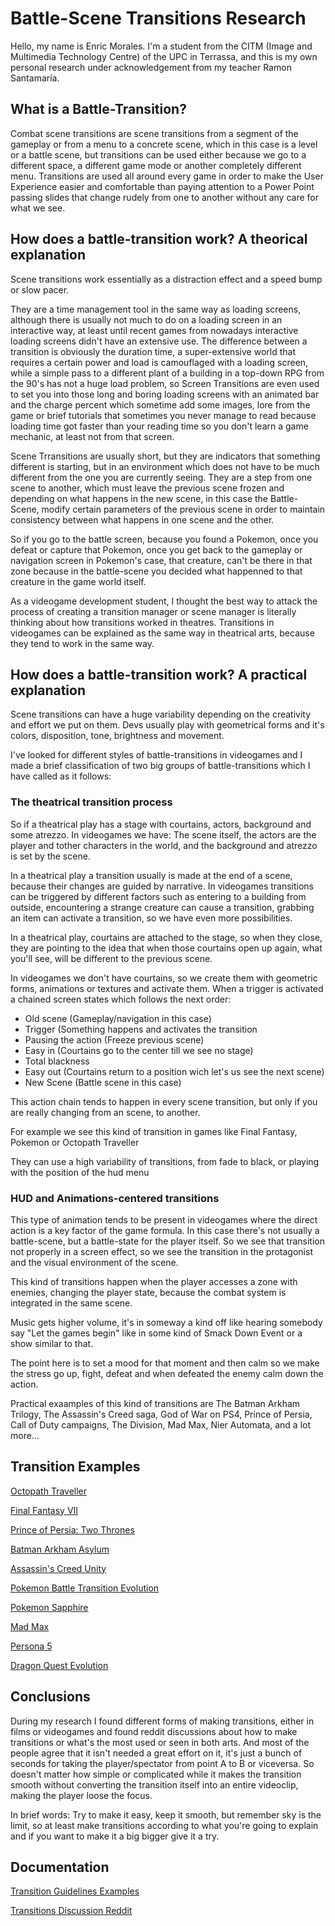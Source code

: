 # Battle-Scene Transitions Research

Hello, my name is Enric Morales. I'm a student from the CITM (Image and Multimedia Technology Centre) of the UPC in Terrassa, and this is my own personal research under acknowledgement from my teacher Ramon Santamaría.

## What is a Battle-Transition?

Combat scene transitions are scene transitions from a segment of the gameplay or from a menu to a concrete scene, which in this case is a level or a battle scene, but transitions can be used either because we go to a different space, a different game mode or another completely different menu. Transitions are used all around every game in order to make the User Experience easier and comfortable than paying attention to a Power Point passing slides that change rudely from one to another without any care for what we see.

## How does a battle-transition work? A theorical explanation

Scene transitions work essentially as a distraction effect and a speed bump or slow pacer. 

They are a time management tool in the same way as loading screens, although there is usually not much to do on a loading screen in an interactive way, at least until recent games from nowadays interactive loading screens didn't have an extensive use. The difference between a transition is obviously the duration time, a super-extensive world that requires a certain power and load is camouflaged with a loading screen, while a simple pass to a different plant of a building in a top-down RPG from the 90's has not a huge load problem, so Screen Transitions are even used to set you into those long and boring loading screens with an animated bar and the charge percent which sometime add some images, lore from the game or brief tutorials that sometimes you never manage to read because loading time got faster than your reading time so you don't learn a game mechanic, at least not from that screen.

Scene Trransitions are usually short, but they are indicators that something different is starting, but in an environment which does not have to be much different from the one you are currently seeing. They are a step from one scene to another, which must leave the previous scene frozen and depending on what happens in the new scene, in this case the Battle-Scene, modify certain parameters of the previous scene in order to maintain consistency between what happens in one scene and the other.

So if you go to the battle screen, because you found a Pokemon, once you defeat or capture that Pokemon, once you get back to the gameplay or navigation screen in Pokemon's case, that creature, can't be there in that zone because in the battle-scene you decided what happenned to that creature in the game world itself.

As a videogame development student, I thought the best way to attack the process of creating a transition manager or scene manager is literally thinking about how transitions worked in theatres. Transitions in videogames can be explained as the same way in theatrical arts, because they tend to work in the same way.

## How does a battle-transition work? A practical explanation

Scene transitions can have a huge variability depending on the creativity and effort we put on them. Devs usually play with geometrical forms and it's colors, disposition, tone, brightness and movement.

I've looked for different styles of battle-transitions in videogames and I made a brief classification of two big groups of battle-transitions which I have called as it follows:

### The theatrical transition process

So if a theatrical play has a stage with courtains, actors, background and some atrezzo.
In videogames we have: The scene itself, the actors are the player and tother characters in the world, and the background and atrezzo is set by the scene.

In a theatrical play a transition usually is made at the end of a scene, because their changes are guided by narrative.
In videogames transitions can be triggered by different factors such as entering to a building from outside, encountering a strange creature can cause a transition, grabbing an item can activate a transition, so we have even more possibilities.

In a theatrical play, courtains are attached to the stage, so when they close, they are pointing to the idea that when those courtains open up again, what you'll see, will be different to the previous scene.

In videogames we don't have courtains, so we create them with geometric forms, animations or textures and activate them. When a trigger is activated a chained screen states which follows the next order:

- Old scene (Gameplay/navigation in this case)
- Trigger (Something happens and activates the transition
- Pausing the action (Freeze previous scene)
- Easy in (Courtains go to the center till we see no stage)
- Total blackness
- Easy out (Courtains return to a position wich let's us see the next scene)
- New Scene (Battle scene in this case)

This action chain tends to happen in every scene transition, but only if you are really changing from an scene, to another.

For example we see this kind of transition in games like Final Fantasy, Pokemon or Octopath Traveller

They can use a high variability of transitions, from fade to black, or playing with the position of the hud menu


### HUD and Animations-centered transitions

This type of animation tends to be present in videogames where the direct action is a key factor of the game formula. In this case there's not usually a battle-scene, but a battle-state for the player itself. So we see that transition not properly in a screen effect, so we see the transition in the protagonist and the visual environment of the scene.

This kind of transitions happen when the player accesses a zone with enemies, changing the player state, because the combat system is integrated in the same scene.

Music gets higher volume, it's in someway a kind off like hearing somebody say "Let the games begin" like in some kind of Smack Down Event or a show similar to that.

The point here is to set a mood for that moment and then calm so we make the stress go up, fight, defeat and when defeated the enemy calm down the action.

Practical exaamples of this kind of transitions are The Batman Arkham Trilogy, The Assassin's Creed saga, God of War on PS4, Prince of Persia, Call of Duty campaigns, The Division, Mad Max, Nier Automata, and a lot more...

## Transition Examples

[Octopath Traveller](https://www.youtube.com/watch?v=kCtt-gomGE4)

[Final Fantasy VII](https://www.youtube.com/watch?v=KhSicdniIng)

[Prince of Persia: Two Thrones](https://www.youtube.com/watch?v=Yg0WVESEn6I)

[Batman Arkham Asylum](https://www.youtube.com/watch?v=yj4Qw6PMlvk)

[Assassin's Creed Unity](https://www.youtube.com/watch?v=WGRSIIrPISE)

[Pokemon Battle Transition Evolution](https://www.youtube.com/watch?v=FM--loS9hIk)

[Pokemon Sapphire](https://www.youtube.com/watch?v=z-ktLPl9aRg&t=6609s)

[Mad Max](https://www.youtube.com/watch?v=E5lDmbqMqvo)

[Persona 5](https://www.youtube.com/watch?v=f3bVM2mxh4k)

[Dragon Quest Evolution](https://www.youtube.com/watch?v=krWnXelYEKQ)

## Conclusions

During my research I found different forms of making transitions, either in films or videogames and found reddit discussions about how to make transitions or what's the most used or seen in both arts. And most of the people agree that it isn't needed a great effort on it, it's just a bunch of seconds for taking the player/spectator from point A to B or viceversa. So doesn't matter how simple or complicated while it makes the transition smooth without converting the transition itself into an entire videoclip, making the player loose the focus.

In brief words: Try to make it easy, keep it smooth, but remember sky is the limit, so at least make transitions according to what you're going to explain and if you want to make it a big bigger give it a try.

## Documentation

[Transition Guidelines Examples](http://www.davetech.co.uk/screentransitions)

[Transitions Discussion Reddit](https://www.reddit.com/r/letsplay/comments/3y8w1y/lets_talk_transitions/)
